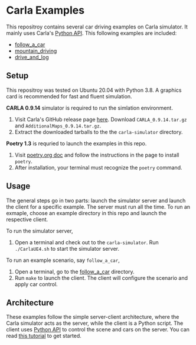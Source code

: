 # Carla Examples

This repositroy contains several car driving examples on Carla
simulator. It mainly uses Carla's [Python
API](https://carla.readthedocs.io/en/latest/python_api/). This
following examples are included:

- [follow\_a\_car](follow_a_car/README.md)
- [mountain\_driving](mountain_driving/README.md)
- [drive\_and\_log](drive_and_log/README.md)

## Setup

This repositroy was tested on Ubuntu 20.04 with Python 3.8. A graphics
card is recommended for fast and fluent simulation.


**CARLA 0.9.14** simulator is required to run the simlation
environment.

1. Visit Carla's GitHub release page
   [here](https://github.com/carla-simulator/carla/releases). Download
   `CARLA_0.9.14.tar.gz` and `AdditionalMaps_0.9.14.tar.gz`.
2. Extract the downloaded tarballs to the the `carla-simulator`
   directory.

**Poetry 1.3** is requried to launch the examples in this repo.

1. Visit [poetry.org doc](https://python-poetry.org/docs/) and follow
   the instructions in the page to install `poetry`.
2. After installation, your terminal must recognize the `poetry`
   command.

## Usage

The general steps go in two parts: launch the simulator server and
launch the client for a specific example. The server must run all the
time. To run an exmaple, choose an example directory in this repo and
launch the respective client.

To run the simulator server,

1. Open a terminal and check out to the ``carla-simulator``. Run
   `./CarlaUE4.sh` to start the simulator server.

To run an example scenario, say `follow_a_car`,

1. Open a terminal, go to the [follow\_a\_car](follow_a_car/README.md)
   directory.
3. Run `make` to launch the client. The client will configure the
scenario and apply car control.

## Architecture

These examples follow the simple server-client architecture, where the
Carla simulator acts as the server, while the client is a Python
script. The client uses [Python
API](https://carla.readthedocs.io/en/latest/python_api/) to control
the scene and cars on the server. You can read [this
tutorial](https://carla.readthedocs.io/en/latest/foundations/) to get
started.
